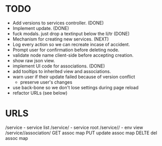 # TODO
   * Add versions to services controller. (DONE)
   * Implement update. (DONE)
   * fuck modals. just drop a textinput below the li/tr (DONE)
   * Mechanism for creating new services. (NEXT)
   * Log every action so we can recreate incase of accident.
   * Prompt user for confirmation before deleting node.
   * validate node name client-side before accepting creation.
   * show raw json view.
   * implement UI code for associations. (DONE)
   * add tooltips to inherited view and associations.
   * warn user if their update failed because of version conflict
      * preserve user's changes
   * use back-bone so we don't lose settings during page reload
   * refactor URLs (see below)


# URLS
/service - service list
/service/<service> - service root
/service/<service>/<env> - env view
/service/<service>/association/<assoc>
    GET assoc map
    PUT <map> update assoc map
    DELTE del assoc map
